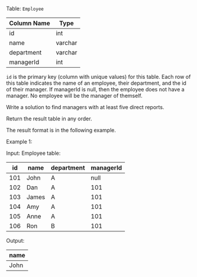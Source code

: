 Table: `Employee`

| Column Name | Type    |
|-------------|---------|
| id          | int     |
| name        | varchar |
| department  | varchar |
| managerId   | int     |

`id` is the primary key (column with unique values) for this table.
Each row of this table indicates the name of an employee, their department, and the id of their manager.
If managerId is null, then the employee does not have a manager.
No employee will be the manager of themself.
 

Write a solution to find managers with at least five direct reports.

Return the result table in any order.

The result format is in the following example.

 

Example 1:

Input: 
Employee table:

| id  | name  | department | managerId |
|-----|-------|------------|-----------|
| 101 | John  | A          | null      |
| 102 | Dan   | A          | 101       |
| 103 | James | A          | 101       |
| 104 | Amy   | A          | 101       |
| 105 | Anne  | A          | 101       |
| 106 | Ron   | B          | 101       |

Output: 

| name |
|------|
| John |
